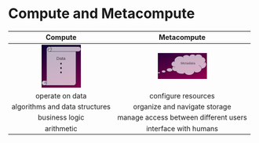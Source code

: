 # Compute and Metacompute

| Compute | Metacompute |
| :-----: | :---------: |
| ![Compute](./DataSmall.png) | ![Metacompute](./MetadataSmall.png) |
| operate on data | configure resources |
| algorithms and data structures | organize and navigate storage |
| business logic | manage access between different users |
| arithmetic | interface with humans |
